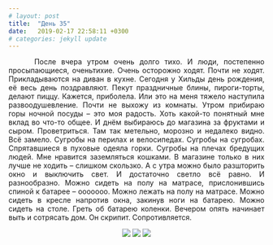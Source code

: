 ```yaml
---
# layout: post
title:  "День 35"
date:   2019-02-17 22:58:11 +0300
# categories: jekyll update
---
```


<div style="text-align: justify">
&nbsp;&nbsp;&nbsp;&nbsp;
После вчера утром очень долго тихо. И люди, постепенно просыпающиеся, оченьтихие. Очень осторожно ходят. Почти не ходят. Прикладываются на диван в кухне. Сегодня у Хильды день рождения, её весь день поздравляют. Пекут праздничные блины, пироги-торты, делают пиццу. Кажется, приболела. Или это на меня тяжело наступила развоодушевление. Почти не выхожу из комнаты. Утром прибираю горы ночной посуды – это моя радость. Хоть какой-то понятный мне вклад во что-то общее. И днём выбираюсь до магазина за фруктами и сыром. Проветриться. Там так метельно, морозно и недалеко видно. Всё замело. Сугробы на перилах и велосипедах. Сугробы на сугробах. Спрятавшиеся в пуховые одеяла горки. Сугробы на плечах бредущих людей. Мне нравится заземляться кошками. В магазине только в них лучше не ходить – слишком скользко. А с утра можно было разшторить окно и выключить свет. И достаточно светло всё равно. И разнообразно. Можно сидеть на полу на матрасе, прислонившись спиной к батарее – ооооооо. Можно лежать на полу на матрасе. Можно сидеть в кресле напротив окна, закинув ноги на батарею. Можно сидеть на столе. Греть об батарею коленки. Вечером опять начинает выть и сотрясать дом. Он скрипит. Сопротивляется.
</div>

<p align="center">
    <img src="{{site.baseurl}}/assets/images/181.png" />
    <img src="{{site.baseurl}}/assets/images/182.png" />
    <img src="{{site.baseurl}}/assets/images/183.png" />
</p>


